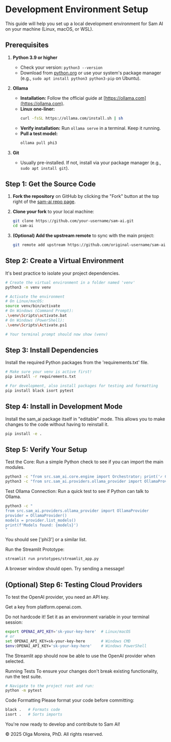 # Development Environment Setup

This guide will help you set up a local development environment for Sam AI on your machine (Linux, macOS, or WSL).

## Prerequisites

1.  **Python 3.9 or higher**
    *   Check your version: `python3 --version`
    *   Download from [python.org](https://python.org) or use your system's package manager (e.g., `sudo apt install python3 python3-pip` on Ubuntu).

2.  **Ollama**
    *   **Installation:** Follow the official guide at [https://ollama.com](https://ollama.com).
    *   **Linux one-liner:**
        ```bash
        curl -fsSL https://ollama.com/install.sh | sh
        ```
    *   **Verify installation:** Run `ollama serve` in a terminal. Keep it running.
    *   **Pull a test model:**
        ```bash
        ollama pull phi3
        ```

3.  **Git**
    *   Usually pre-installed. If not, install via your package manager (e.g., `sudo apt install git`).

## Step 1: Get the Source Code

1.  **Fork the repository** on GitHub by clicking the "Fork" button at the top right of the [sam-ai repo page](https://github.com/your-username/sam-ai).

3.  **Clone your fork** to your local machine:
    ```bash
    git clone https://github.com/your-username/sam-ai.git
    cd sam-ai
    ```
4.  **(Optional) Add the upstream remote** to sync with the main project:
    ```bash
    git remote add upstream https://github.com/original-username/sam-ai.git
    ```

## Step 2: Create a Virtual Environment

It's best practice to isolate your project dependencies.

```bash
# Create the virtual environment in a folder named 'venv'
python3 -m venv venv

# Activate the environment
# On Linux/macOS:
source venv/bin/activate
# On Windows (Command Prompt):
.\venv\Scripts\activate.bat
# On Windows (PowerShell):
.\venv\Scripts\Activate.ps1

# Your terminal prompt should now show (venv)
```
## Step 3: Install Dependencies

Install the required Python packages from the 'requirements.txt' file.
```bash
# Make sure your venv is active first!
pip install -r requirements.txt

# For development, also install packages for testing and formatting
pip install black isort pytest
```
## Step 4: Install in Development Mode
Install the sam_ai package itself in "editable" mode. This allows you to make changes to the code without having to reinstall it.

```bash
pip install -e .
```
## Step 5: Verify Your Setup
Test the Core: Run a simple Python check to see if you can import the main modules.

```bash
python3 -c "from src.sam_ai.core.engine import Orchestrator; print('✓ Core import successful')"
python3 -c "from src.sam_ai.providers.ollama_provider import OllamaProvider; print('✓ Provider import successful')"
```
Test Ollama Connection: Run a quick test to see if Python can talk to Ollama.

```bash
python3 -c "
from src.sam_ai.providers.ollama_provider import OllamaProvider
provider = OllamaProvider()
models = provider.list_models()
print(f'Models found: {models}')
"
```
You should see ['phi3'] or a similar list.

Run the Streamlit Prototype:

```bash
streamlit run prototypes/streamlit_app.py
```
A browser window should open. Try sending a message!

## (Optional) Step 6: Testing Cloud Providers
To test the OpenAI provider, you need an API key.

Get a key from platform.openai.com.

Do not hardcode it! Set it as an environment variable in your terminal session:

```bash
export OPENAI_API_KEY='sk-your-key-here'  # Linux/macOS
# or
set OPENAI_API_KEY=sk-your-key-here       # Windows CMD
$env:OPENAI_API_KEY='sk-your-key-here'    # Windows PowerShell
```
The Streamlit app should now be able to use the OpenAI provider when selected.

Running Tests
To ensure your changes don't break existing functionality, run the test suite.

```bash
# Navigate to the project root and run:
python -m pytest
```
Code Formatting
Please format your code before committing:

```bash
black .   # Formats code
isort .   # Sorts imports
```
You're now ready to develop and contribute to Sam AI!

© 2025 Olga Moreira, PhD. All rights reserved.

